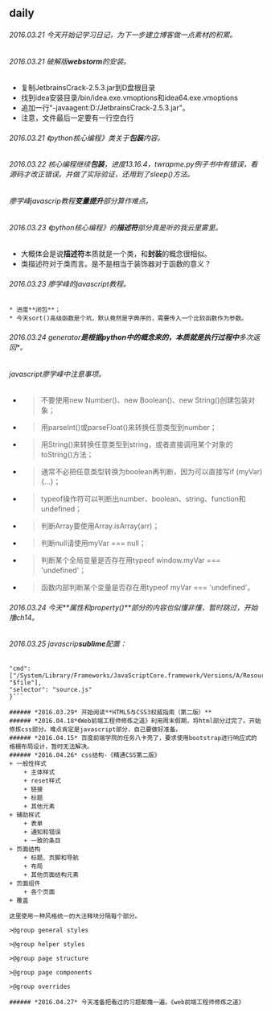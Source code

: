 ## daily
###### *2016.03.21* 今天开始记学习日记，为下一步建立博客做一点素材的积累。

###### *2016.03.21* 破解版**webstorm**的安装。
+ 复制JetbrainsCrack-2.5.3.jar到D盘根目录
+ 找到idea安装目录/bin/idea.exe.vmoptions和idea64.exe.vmoptions
+ 追加一行"-javaagent:D:/JetbrainsCrack-2.5.3.jar"。
+ 注意，文件最后一定要有一行空白行

###### *2016.03.21* 《python核心编程》类关于**包装**内容。

###### *2016.03.22* 核心编程继续**包装**，进度13.16.4，twrapme.py例子书中有错误，看源码才改正错误。并做了实际验证，还用到了sleep()方法。

###### 廖学峰javascrip教程**变量提升**部分算作难点。

###### *2016.03.23* 《python核心编程》的**描述符**部分真是听的我云里雾里。
* 大概体会是说**描述符**本质就是一个类，和**封装**的概念很相似。
* 类描述符对于类而言。是不是相当于装饰器对于函数的意义？

###### *2016.03.23*  廖学峰的javascript教程。
    * 进度**闭包**；
    * 今天sort()高级函数是个坑，默认竟然是字典序的，需要传入一个比较函数作为参数。

###### *2016.03.24* *generator**是根据python中的概念来的，本质就是执行过程中**多次返回**。

######  javascript廖学峰中注意事项。
+ >不要使用new Number()、new Boolean()、new String()创建包装对象；
+ >用parseInt()或parseFloat()来转换任意类型到number；
+ >用String()来转换任意类型到string，或者直接调用某个对象的toString()方法；
+ >通常不必把任意类型转换为boolean再判断，因为可以直接写if (myVar) {...}；
+ >typeof操作符可以判断出number、boolean、string、function和undefined；
+ >判断Array要使用Array.isArray(arr)；
+ >判断null请使用myVar === null；
+ >判断某个全局变量是否存在用typeof window.myVar === 'undefined'；
+ >函数内部判断某个变量是否存在用typeof myVar === 'undefined'。

###### *2016.03.24* 今天**属性和property()**部分的内容也似懂非懂，暂时跳过，开始撸ch14。

###### *2016.03.25* javascrip**sublime**配置：

```{
"cmd": ["/System/Library/Frameworks/JavaScriptCore.framework/Versions/A/Resources/jsc", "$file"],
"selector": "source.js"
}```

###### *2016.03.29* 开始阅读**HTML5与CSS3权威指南（第二版）**
###### *2016.04.18*《Web前端工程师修炼之道》利用周末假期，将html部分过完了。开始修炼css部分。难点肯定是javascript部分，自己要做好准备。
###### *2016.04.15* 百度前端学院的任务八卡壳了，要求使用bootstrap进行响应式的格栅布局设计，暂时无法解决。
###### *2016.04.26* css结构-《精通CSS第二版》
+ 一般性样式
    + 主体样式
    + reset样式
    + 链接
    + 标题
    + 其他元素
+ 辅助样式
    + 表单
    + 通知和错误
    + 一致的条目
+ 页面结构
    + 标题、页脚和导航
    + 布局
    + 其他页面结构元素
+ 页面组件
    + 各个页面
+ 覆盖

这里使用一种风格统一的大注释块分隔每个部分。

>@group general styles

>@group helper styles

>@group page structure

>@group page components

>@group overrides

###### *2016.04.27* 今天准备把看过的习题都撸一遍。《web前端工程师修炼之道》